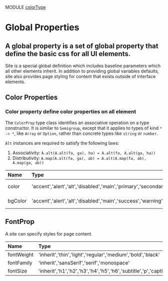 MODULE [colorType](https://github.com/mocoolka/mocoolka-ts/blob/master/src/colorType.ts)

# Global Properties

## A global property is a set of global property that define the basic css for all UI elements.

Site is a special global definition which includes baseline parameters which all other elements inherit.
In addition to providing global variables defaults, site also provides page styling
for content that exists outside of interface elements.

## Color Properties

### Color property define color properties on all element

The `ColorProp` type class identifies an associative operation on a type
constructor. It is similar to `Semigroup`, except that it applies to
types of kind `* -> *`, like `Array` or `Option`, rather than concrete types
like `string` or `number`.

`Alt` instances are required to satisfy the following laws:

1.  Associativity: `A.alt(A.alt(fa, ga), ha) = A.alt(fa, A.alt(ga, ha))`
2.  Distributivity: `A.map(A.alt(fa, ga), ab) = A.alt(A.map(fa, ab), A.map(ga, ab))`

| Name    | Type                                                                                                                                | Description      |
| :------ | :---------------------------------------------------------------------------------------------------------------------------------- | :--------------- |
| color   | 'accent','alert','alt','disabled','main','primary','secondary','success','warning','hint','inherit'                                 | foreground color | , |
| bgColor | 'accent','alert','alt','disabled','main','success','warning','inherit','paper','content','divider','selected','focus','transparent' | background color |

## FontProp

A site can specify styles for page content.

| Name       | Type                                                                        | Description |
| :--------- | :-------------------------------------------------------------------------- | :---------- |
| fontWeight | 'inherit','thin','light','regular','medium','bold','black'                  | undefined   | , |
| fontFamily | 'inherit','sansSerif','serif','monospace'                                   | undefined   | , |
| fontSize   | 'inherit','h1','h2','h3','h4','h5','h6','subtitle','p','caption','overline' | undefined   |
